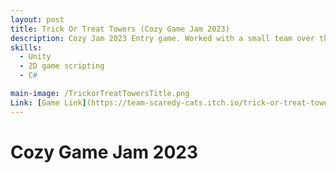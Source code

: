 ```yaml
---
layout: post
title: Trick Or Treat Towers (Cozy Game Jam 2023)
description: Cozy Jam 2023 Entry game. Worked with a small team over the course of a week to deliver a game befitting a fall cozy theme. 
skills: 
  - Unity
  - 2D game scripting
  - C#

main-image: /TrickorTreatTowersTitle.png
Link: [Game Link](https://team-scaredy-cats.itch.io/trick-or-treat-towers)
---
```


# Cozy Game Jam 2023

